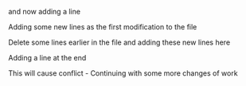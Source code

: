 
and now adding a line

Adding some new lines as the first modification 
to the file

Delete some lines earlier in the file and adding 
these new lines here

Adding a line at the end

This will cause conflict - Continuing with some more changes of work
